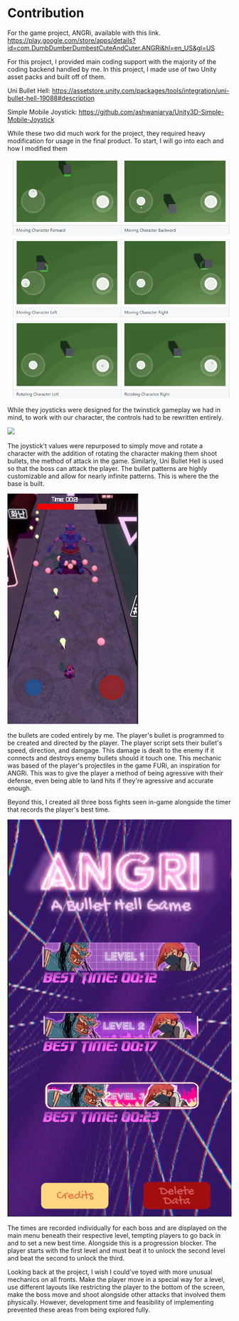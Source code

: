 # Contribution
For the game project, ANGRi, available with this link. https://play.google.com/store/apps/details?id=com.DumbDumberDumbestCuteAndCuter.ANGRi&hl=en_US&gl=US 

For this project, I provided main coding support with the majority of the coding backend handled by me. 
In this project, I made use of two Unity asset packs and built off of them.

Uni Bullet Hell: https://assetstore.unity.com/packages/tools/integration/uni-bullet-hell-19088#description

Simple Mobile Joystick: https://github.com/ashwaniarya/Unity3D-Simple-Mobile-Joystick

While these two did much work for the project, they required heavy modification for usage in the final product. To start, I will go into each and how I modified them

![](https://github.com/CalebStudent/Caleb-McCartney-ANGRi-Work/blob/main/exOfJoy.PNG)

While they joysticks were designed for the twinstick gameplay we had in mind, to work with our character, the controls had to be rewritten entirely.


![](https://github.com/CalebStudent/Caleb-McCartney-ANGRi-Work/blob/main/2022-05-09%2021-48-50.gif)

The joystick't values were repurposed to simply move and rotate a character with the addition of rotating the character making them shoot bullets, the method of attack in the game. Similarly, Uni Bullet Hell is used so that the boss can attack the player. The bullet patterns are highly customizable and allow for nearly infinite patterns. This is where the the base is built.

![](https://github.com/CalebStudent/Caleb-McCartney-ANGRi-Work/blob/main/block.PNG)

the bullets are coded entirely by me. The player's bullet is programmed to be created and directed by the player. The player script sets their bullet's speed, direction, and damgage. This damage is dealt to the enemy if it connects and destroys enemy bullets should it touch one. This mechanic was based of the player's projectiles in the game FURi, an inspiration for ANGRi. This was to give the player a method of being agressive with their defense, even being able to land hits if they're agressive and accurate enough.

Beyond this, I created all three boss fights seen in-game alongside the timer that records the player's best time.

![](https://github.com/CalebStudent/Caleb-McCartney-ANGRi-Work/blob/main/time.PNG) 

The times are recorded individually for each boss and are displayed on the main menu beneath their respective level, tempting players to go back in and to set a new best time. Alongside this is a progression blocker. The player starts with the first level and must beat it to unlock the second level and beat the second to unlock the third.

Looking back at the project, I wish I could've toyed with more unusual mechanics on all fronts. Make the player move in a special way for a level, use different layouts like restricting the player to the bottom of the screen, make the boss move and shoot alongside other attacks that involved them physically. However, development time and feasibility of implementing prevented these areas from being explored fully.
